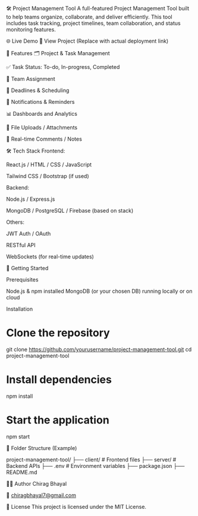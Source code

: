 🛠️ Project Management Tool
A full-featured Project Management Tool built to help teams organize, collaborate, and deliver efficiently. This tool includes task tracking, project timelines, team collaboration, and status monitoring features.

🌐 Live Demo
🔗 View Project (Replace with actual deployment link)

📌 Features
🗂️ Project & Task Management

✅ Task Status: To-do, In-progress, Completed

👥 Team Assignment

📅 Deadlines & Scheduling

🔔 Notifications & Reminders

📊 Dashboards and Analytics

📁 File Uploads / Attachments

📝 Real-time Comments / Notes

🛠️ Tech Stack
Frontend:

React.js / HTML / CSS / JavaScript

Tailwind CSS / Bootstrap (if used)

Backend:

Node.js / Express.js

MongoDB / PostgreSQL / Firebase (based on stack)

Others:

JWT Auth / OAuth

RESTful API

WebSockets (for real-time updates)

🚀 Getting Started

Prerequisites
  
  Node.js & npm installed
  MongoDB (or your chosen DB) running locally or on cloud

Installation

  # Clone the repository
  git clone https://github.com/yourusername/project-management-tool.git
  cd project-management-tool

  # Install dependencies
  npm install

  # Start the application
  npm start

📁 Folder Structure (Example)

  project-management-tool/
  ├── client/             # Frontend files
  ├── server/             # Backend APIs
  ├── .env                # Environment variables
  ├── package.json
  ├── README.md



👨‍💻 Author
Chirag Bhayal

📧 chiragbhayal7@gmail.com


📄 License
This project is licensed under the MIT License.
